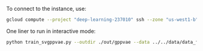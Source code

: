 To connect to the instance, use:

```sh
gcloud compute --project "deep-learning-237010" ssh --zone "us-west1-b" "pytorch-1-vm"
```

One liner to run in interactive mode:

```sh
python train_svgppvae.py --outdir ./out/gppvae --data ../../data/data_faces.h5 --vae_cfg ../faceplace/out/vae/vae.cfg.p --vae_weights ../faceplace/out/vae/weights/weights.00900.pt --epoch_cb 1 --epochs 10 --enable-cuda
```
